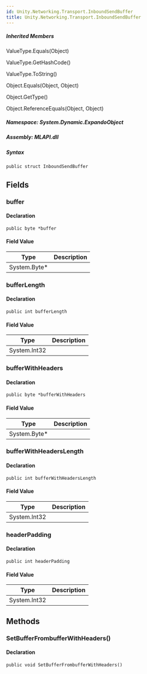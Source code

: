 ```yaml
---  
id: Unity.Networking.Transport.InboundSendBuffer  
title: Unity.Networking.Transport.InboundSendBuffer  
---
```


<div class="markdown level0 summary">

</div>

<div class="markdown level0 conceptual">

</div>

<div class="inheritedMembers">

##### Inherited Members

<div>

ValueType.Equals(Object)

</div>

<div>

ValueType.GetHashCode()

</div>

<div>

ValueType.ToString()

</div>

<div>

Object.Equals(Object, Object)

</div>

<div>

Object.GetType()

</div>

<div>

Object.ReferenceEquals(Object, Object)

</div>

</div>

##### **Namespace**: System.Dynamic.ExpandoObject

##### **Assembly**: MLAPI.dll

##### Syntax

    public struct InboundSendBuffer

## Fields

### buffer

<div class="markdown level1 summary">

</div>

<div class="markdown level1 conceptual">

</div>

#### Declaration

    public byte *buffer

#### Field Value

| Type          | Description |
|---------------|-------------|
| System.Byte\* |             |

### bufferLength

<div class="markdown level1 summary">

</div>

<div class="markdown level1 conceptual">

</div>

#### Declaration

    public int bufferLength

#### Field Value

| Type         | Description |
|--------------|-------------|
| System.Int32 |             |

### bufferWithHeaders

<div class="markdown level1 summary">

</div>

<div class="markdown level1 conceptual">

</div>

#### Declaration

    public byte *bufferWithHeaders

#### Field Value

| Type          | Description |
|---------------|-------------|
| System.Byte\* |             |

### bufferWithHeadersLength

<div class="markdown level1 summary">

</div>

<div class="markdown level1 conceptual">

</div>

#### Declaration

    public int bufferWithHeadersLength

#### Field Value

| Type         | Description |
|--------------|-------------|
| System.Int32 |             |

### headerPadding

<div class="markdown level1 summary">

</div>

<div class="markdown level1 conceptual">

</div>

#### Declaration

    public int headerPadding

#### Field Value

| Type         | Description |
|--------------|-------------|
| System.Int32 |             |

## Methods 

### SetBufferFrombufferWithHeaders()

<div class="markdown level1 summary">

</div>

<div class="markdown level1 conceptual">

</div>

#### Declaration

    public void SetBufferFrombufferWithHeaders()
